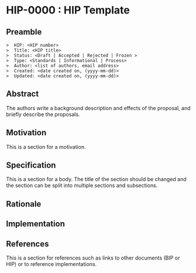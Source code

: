 HIP-0000 : HIP Template
=====================

Preamble
--------

```
>  HIP: <HIP number>
>  Title: <HIP title>
>  Status: <Draft | Accepted | Rejected | Frozen >
>  Type: <Standards | Informational | Process>
>  Author: <list of authors, email address>
>  Created: <date created on, (yyyy-mm-dd)>
>  Updated: <date created on, (yyyy-mm-dd)>
```

## Abstract

The authors write a background description and effects of the proposal, and briefly describe the proposals.

## Motivation

This is a section for a motivation.

## Specification

This is a section for a body. The title of the section should be changed
and the section can be split into multiple sections and subsections.

## Rationale

## Implementation


## References

This is a section for references such as links to other documents (BIP or HIP)
or to reference implementations.

